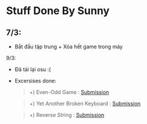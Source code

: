 # Stuff Done By Sunny

## 7/3:

- Bắt đầu tập trung + Xóa hết game trong máy

9/3:

- Đã tải lại osu :(

- Excersises done:

    > +) Even-Odd Game : [Submission](https://codeforces.com/contest/1472/submission/148972474)

    >  +) Yet Another Broken Keyboard : [Submission](https://codeforces.com/contest/1272/submission/148974969)

    >   +) Reverse String : [Submission](https://leetcode.com/submissions/detail/656489516/?from=explore&item_id=1440)